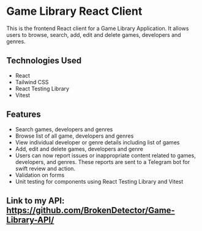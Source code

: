 # Game Library React Client

This is the frontend React client for a Game Library Application. It allows users to browse, search, add, edit and delete games, developers and genres.

## Technologies Used

- React
- Tailwind CSS
- React Testing Library
- Vitest

## Features

- Search games, developers and genres
- Browse list of all game, developers and genres
- View individual developer or genre details including list of games
- Add, edit and delete games, developers and genre
- Users can now report issues or inappropriate content related to games, developers, and genres. These reports are sent to a Telegram bot for swift review and action.
- Validation on forms
- Unit testing for components using React Testing Library and Vitest

## Link to my API: <https://github.com/BrokenDetector/Game-Library-API/>
